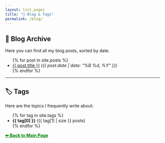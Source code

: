 ```yaml
---
layout: list_pages
title: "📝 Blog & Tags"
permalink: /blog/
---
```


## 📝 Blog Archive  
Here you can find all my blog posts, sorted by date.

<ul>
  {% for post in site.posts %}
    <li>
      <a href="{{ post.url | relative_url }}">{{ post.title }}</a>  
      <em>({{ post.date | date: "%B %d, %Y" }})</em>
    </li>
  {% endfor %}
</ul>

---

## 🏷️ Tags  

Here are the topics I frequently write about:

<ul>
  {% for tag in site.tags %}
    <li><strong>{{ tag[0] }}</strong> ({{ tag[1] | size }} posts)</li>
  {% endfor %}
</ul>

<a href="{{ site.baseurl | relative_url }}" style="color:green;">
  <strong>⬅ Back to Main Page</strong>
</a>


